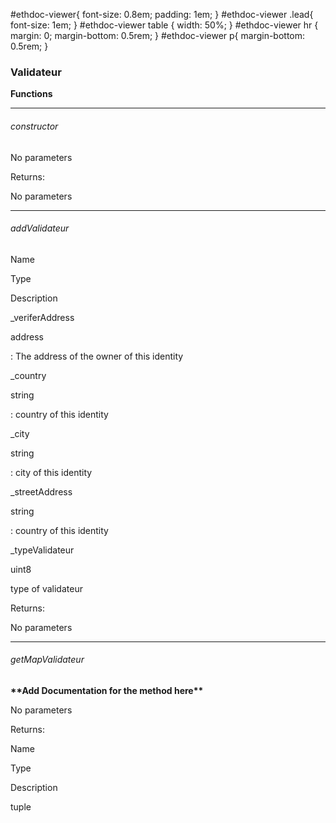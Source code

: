    #ethdoc-viewer{ font-size: 0.8em; padding: 1em; } #ethdoc-viewer .lead{ font-size: 1em; } #ethdoc-viewer table { width: 50%; } #ethdoc-viewer hr { margin: 0; margin-bottom: 0.5rem; } #ethdoc-viewer p{ margin-bottom: 0.5rem; }

### Validateur

  

**Functions**

* * *

###### constructor

No parameters

Returns:

No parameters

* * *

###### addValidateur

Name

Type

Description

\_veriferAddress

address

: The address of the owner of this identity

\_country

string

: country of this identity

\_city

string

: city of this identity

\_streetAddress

string

: country of this identity

\_typeValidateur

uint8

type of validateur

Returns:

No parameters

* * *

###### getMapValidateur

**\*\*Add Documentation for the method here\*\***

No parameters

Returns:

Name

Type

Description

tuple